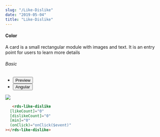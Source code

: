 ```yaml
---
slug: "/Like-Dislike"
date: "2019-05-04"
title: "Like-Dislike"
---
```

<!-- CSS only -->
<link href="https://cdn.jsdelivr.net/npm/bootstrap@5.1.3/dist/css/bootstrap.min.css" rel="stylesheet" integrity="sha384-1BmE4kWBq78iYhFldvKuhfTAU6auU8tT94WrHftjDbrCEXSU1oBoqyl2QvZ6jIW3" crossorigin="anonymous">
<link rel="stylesheet" href="../assets/css/style-elements.css">



#### Color

<p class="">A card is a small rectangular module with images and text. It is an entry point for users to learn more details</p>
<section class="py-4">
    <h6>Basic</h6>
    <div class="py-3">
      <div class="cust-tabs">
        <ul class="nav nav-tabs" id="myTab" role="tablist">
          <li class="nav-item" role="presentation">
            <button class="nav-link active" id="PreviewBasic-tab" data-bs-toggle="tab" data-bs-target="#PreviewBasic" type="button" role="tab" aria-controls="PreviewBasic" aria-selected="true">Preview </button>
          </li>
          <li class="nav-item" role="presentation">
            <button class="nav-link" id="AngularBasic-tab" data-bs-toggle="tab" data-bs-target="#AngularBasic" type="button" role="tab" aria-controls="AngularBasic" aria-selected="false"><i class="bi bi-code-slash" style="font-size:1.0rem"></i>Angular</button>
          </li>
        </ul>
      </div>
      <div class="tab-content card border" id="myTabContent">
        <div class="tab-pane fade show active" id="PreviewBasic" role="tabpanel" aria-labelledby="PreviewBasic-tab">
         <div class="contents bg-light p-5">
              <div class="row">
              <!-- <img src="https://raw.githubusercontent.com/Wai-Technologies/raaghu/main/raaghu-mfe/assets/Edit-Language-Text.png" alt="color"> -->
              <img src="/images/like-dislike.png" class="img-thumbnail w-50">
           </div>
                       
  </div>
        </div>
        <div class="tab-pane fade show" id="AngularBasic" role="tabpanel" aria-labelledby="AngularBasic-tab">
          <div class="contents bg-code">
<div class="row m-0">

```html
   <rds-like-dislike
  [likeCount]="0"
  [dislikeCount]="0"
  [min]="0"
  (onClick)="onClick($event)"
></rds-like-dislike>
```
</div>
</div>
  </div>
        </div>
      </div>
    </div>
  </section>
   